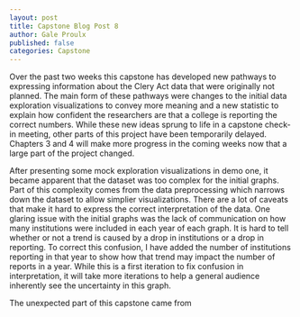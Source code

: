 ```yaml
---
layout: post
title: Capstone Blog Post 8
author: Gale Proulx
published: false
categories: Capstone
---
```


Over the past two weeks this capstone has developed new pathways to expressing information about the Clery Act data that were originally not planned. The main form of these pathways were changes to the initial data exploration visualizations to convey more meaning and a new statistic to explain how confident the researchers are that a college is reporting the correct numbers. While these new ideas sprung to life in a capstone check-in meeting, other parts of this project have been temporarily delayed. Chapters 3 and 4 will make more progress in the coming weeks now that a large part of the project changed.

After presenting some mock exploration visualizations in demo one, it became apparent that the dataset was too complex for the initial graphs. Part of this complexity comes from the data preprocessing which narrows down the dataset to allow simplier visualizations. There are a lot of caveats that make it hard to express the correct interpretation of the data. One glaring issue with the initial graphs was the lack of communication on how many institutions were included in each year of each graph. It is hard to tell whether or not a trend is caused by a drop in institutions or a drop in reporting. To correct this confusion, I have added the number of institutions reporting in that year to show how that trend may impact the number of reports in a year. While this is a first iteration to fix confusion in interpretation, it will take more iterations to help a general audience inherently see the uncertainty in this graph.

The unexpected part of this capstone came from 
